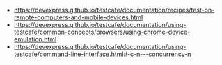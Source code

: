 * https://devexpress.github.io/testcafe/documentation/recipes/test-on-remote-computers-and-mobile-devices.html
* https://devexpress.github.io/testcafe/documentation/using-testcafe/common-concepts/browsers/using-chrome-device-emulation.html
* https://devexpress.github.io/testcafe/documentation/using-testcafe/command-line-interface.html#-c-n---concurrency-n
